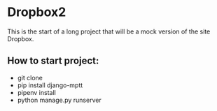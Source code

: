 # Dropbox2

This is the start of a long project that will be a mock version of the site Dropbox. 

## How to start project:

- git clone
- pip install django-mptt
- pipenv install
- python manage.py runserver